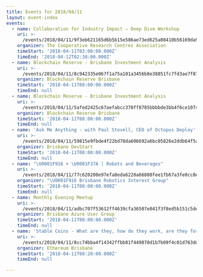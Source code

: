 ```yaml
---
title: Events for 2018/04/11
layout: event-index
events:
  - name: Collaboration for Industry Impact – Deep Dive Workshop
    uri: >-
      /events/2018/04/11/9f3eb621165d6b5b15e586ae73ed625a08410b56169da9352ca2f2441dc77a13
    organizer: The Cooperative Research Centres Association
    timeStart: '2018-04-11T03:00:00.000Z'
    timeEnd: '2018-04-12T02:30:00.000Z'
  - name: Blockchain Reserve - Brisbane Investment Analysis
    uri: >-
      /events/2018/04/11/8c942335e067f1a75a101a3456b8e38851fc7fd3ae7f87931e84ecd829625867
    organizer: Blockchain Reserve Brisbane
    timeStart: '2018-04-11T08:00:00.000Z'
    timeEnd: null
  - name: Blockchain Reserve - Brisbane Investment Analysis
    uri: >-
      /events/2018/04/11/5afed2425c67aefabcc370ff8785bbbbde3bb4f6ce1074f5dc83cf1551f23392
    organizer: Blockchain Reserve Brisbane
    timeStart: '2018-04-11T08:00:00.000Z'
    timeEnd: null
  - name: 'Ask Me Anything - with Paul Stovell, CEO of Octopus Deploy'
    uri: >-
      /events/2018/04/11/59815e9fbde4f22bd78da606692a6bc05826e2ddb64f5acdcb82a1a0efdaea94
    organizer: Brisbane DevStart
    timeStart: '2018-04-11T08:00:00.000Z'
    timeEnd: null
  - name: "\U0001F916 + \U0001F37A | Robots and Beverages"
    uri: >-
      /events/2018/04/11/77c620200e97efa8eda6228a66888fee1fb67a3fe0cc8e38d0c5bc09a32cb59b
    organizer: "\U0001F916 Brisbane Robotics Interest Group"
    timeStart: '2018-04-11T08:00:00.000Z'
    timeEnd: null
  - name: Monthly Evening Meetup
    uri: >-
      /events/2018/04/11/adbc707f53612ff4639cfa36507e041f3f8ed5b151c5deef040bb8c1b9be4f66
    organizer: Brisbane Azure User Group
    timeStart: '2018-04-11T08:00:00.000Z'
    timeEnd: null
  - name: 'Stable Coins - What are they, how do they work, are they for real?'
    uri: >-
      /events/2018/04/11/8cc74bba4f14342ffbb81f449870d1b7b09f4c01d763dd4535788be615123077
    organizer: Ethereum Brisbane
    timeStart: '2018-04-11T08:20:00.000Z'
    timeEnd: null

---
```

